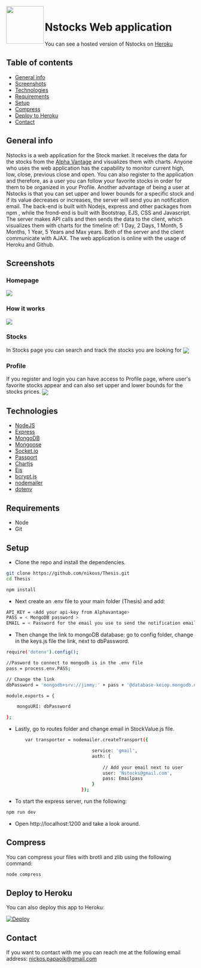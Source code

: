 <img align="left" width="100" height="100" src="https://i.imgur.com/AQkebBz.png">

# Nstocks Web application 

You can see a hosted version of Nstocks on [Heroku](https://nick-thesis.herokuapp.com)



## Table of contents
* [General info](#general-info)
* [Screenshots](#screenshots)
* [Technologies](#technologies)
* [Requirements](#Requirements)
* [Setup](#setup)
* [Compress](#compress)
* [Deploy to Heroku](#deploy-to-heroku)
* [Contact](#contact)

## General info


Nstocks is a web application for the Stock market. It receives the data for the stocks from the [Alpha Vantage](https://www.alphavantage.co)
and visualizes them with charts. Anyone who uses the web application has the capability to monitor current high, low, close, previous close and open. You can also register to the application and therefore, as a user you can follow your favorite stocks in order for them to be organized in your Profile. Another advantage of being a user at Nstocks is that you can set upper and lower bounds for a specific stock and if its value decreases or increases, the server will send you an notification email. The back-end is built with Nodejs, express and other packages from npm , while the frond-end is built with Bootstrap, EJS, CSS and Javascript. The server makes API calls and then sends the data to the client, which visualizes them with charts for the timeline of: 1 Day, 2 Days, 1 Month, 5 Months, 1 Year, 5 Years and Max years. Both of the server and the client communicate with AJAX. The web application is online with the usage of Heroku and Github.

## Screenshots


### Homepage


<img align="center"  src="https://i.imgur.com/NoReWqx.png">

### How it works

<img align="center"  src="https://i.imgur.com/3hjj33i.png">

### Stocks

In Stocks page you can search and track the stocks you are looking for
<img align="center"  src="https://i.imgur.com/e5Lty5s.png">

### Profile

If you register and login you can have access to Profile page, where user's favorite stocks appear and can also set upper and lower bounds for the stocks prices.
<img align="center"  src="https://i.imgur.com/p2Wo0im.png">

## Technologies


* [NodeJS](https://github.com/nodejs)
* [Express](https://github.com/expressjs/express)
* [MongoDB](https://github.com/mongodb/mongo)
* [Mongoose](https://github.com/Automattic/mongoose)
* [Socket.io](https://github.com/socketio/socket.io)
* [Passport](https://github.com/jaredhanson/passport)
* [Chartjs](https://github.com/chartjs)
* [Ejs](https://github.com/mde/ejs)
* [bcrypt.js](https://github.com/dcodeIO/bcrypt.js/blob/master/README.md)
* [nodemailer](https://github.com/nodemailer/nodemailer)
* [dotenv](https://github.com/motdotla/dotenv)



## Requirements


* Node 
* Git

## Setup

* Clone the repo and install the dependencies.

```bash
git clone https://github.com/nikous/Thesis.git
cd Thesis
```

```bash
npm install
```

* Next create an .env file to your main folder (Thesis) and add: 


```bash
API_KEY = <Add your api-key from Alphavantage>
PASS = < MongoDB password >
EMAIL = < Password for the email you use to send the notification emails>
```

* Then  change the link to mongoDB database:
go to config folder, change in  the keys.js file the link, next to dbPassword.

```bash
require('dotenv').config();

//Pasword to connect to mongodb is in the .env file
pass = process.env.PASS;

// Change the link 
dbPassword = 'mongodb+srv://jimmy:' + pass + '@database-keiop.mongodb.net/test?retryWrites=true&w=majority';

module.exports = {

    mongoURI: dbPassword

};
```
* Lastly, go to routes folder and change email in StockValue.js file.


```bash
       var transporter = nodemailer.createTransport({

                                service: 'gmail',
                                auth: {
                                    
                                    // Add your email next to user
                                    user: 'Nstocks@gmail.com',
                                    pass: Emailpass
                                }
                            });
```

* To start the express server, run the following:


```bash
npm run dev
```
* Open http://localhost:1200 and take a look around.

## Compress

You can compress your files with brotli and zlib using the following command:

```bash
node compress
```

## Deploy to Heroku

You can also deploy this app to Heroku:

[![Deploy](https://www.herokucdn.com/deploy/button.svg)](https://heroku.com/deploy)

## Contact

If you want to contact with me you can reach me at the following email address: nickos.papaoik@gmail.com
